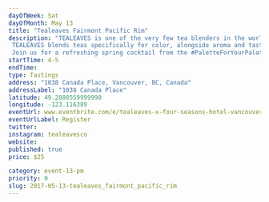 ```yaml
---
dayOfWeek: Sat
dayOfMonth: May 13
title: "Tealeaves Fairmont Pacific Rim"
description: "TEALEAVES is one of the very few tea blenders in the world, and we take precision very seriously. Why? Because in luxury, it’s the details that matter. TEALEAVES blends teas specifically for color, alongside aroma and taste, with understanding that “the first taste is with the eyes”. This philosophy inspired the #PaletteForYourPalate project in collaboration with Pantone Color Institute and 30+ world-class chefs and mixologists. Explore the exhibit of tea + color + mood at <a target=\"_blank\" href=\"http://paletteforyourpalate.com\">paletteforyourpalate.com</a>. Join us for a refreshing spring cocktail from the #PaletteForYourPalate campaign, created by the Four Seasons Hotel Vancouver’s mixologist, Todd Zimmerman!"
startTime: 4-5
endTime: 
type: Tastings
address: "1038 Canada Place, Vancouver, BC, Canada"
addressLabel: "1038 Canada Place"
latitude: 49.2880559999998
longitude: -123.116389
eventUrl: www.eventbrite.com/e/tealeaves-x-four-seasons-hotel-vancouver-vancouver-design-week-tickets-34216545609 
eventUrlLabel: Register
twitter: 
instagram: tealeavesco
website: 
published: true
price: $25

category: event-13-pm
priority: 0
slug: 2017-05-13-tealeaves_fairmont_pacific_rim
---
```

